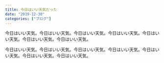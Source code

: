 ```yaml
---
title: 今日はいい天気だった
date: "2019-12-30"
categories: ["ブログ"]
---
```


今日はいい天気。今日はいい天気。今日はいい天気。今日はいい天気。今日はいい天気。今日はいい天気。今日はいい天気。

今日はいい天気。今日はいい天気。今日はいい天気。今日はいい天気。今日はいい天気。今日はいい天気。今日はいい天気。

